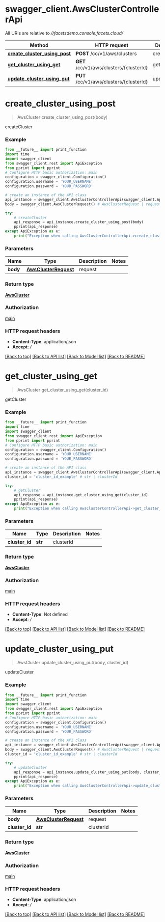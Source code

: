 # swagger_client.AwsClusterControllerApi

All URIs are relative to *//facetsdemo.console.facets.cloud/*

Method | HTTP request | Description
------------- | ------------- | -------------
[**create_cluster_using_post**](AwsClusterControllerApi.md#create_cluster_using_post) | **POST** /cc/v1/aws/clusters | createCluster
[**get_cluster_using_get**](AwsClusterControllerApi.md#get_cluster_using_get) | **GET** /cc/v1/aws/clusters/{clusterId} | getCluster
[**update_cluster_using_put**](AwsClusterControllerApi.md#update_cluster_using_put) | **PUT** /cc/v1/aws/clusters/{clusterId} | updateCluster

# **create_cluster_using_post**
> AwsCluster create_cluster_using_post(body)

createCluster

### Example
```python
from __future__ import print_function
import time
import swagger_client
from swagger_client.rest import ApiException
from pprint import pprint
# Configure HTTP basic authorization: main
configuration = swagger_client.Configuration()
configuration.username = 'YOUR_USERNAME'
configuration.password = 'YOUR_PASSWORD'

# create an instance of the API class
api_instance = swagger_client.AwsClusterControllerApi(swagger_client.ApiClient(configuration))
body = swagger_client.AwsClusterRequest() # AwsClusterRequest | request

try:
    # createCluster
    api_response = api_instance.create_cluster_using_post(body)
    pprint(api_response)
except ApiException as e:
    print("Exception when calling AwsClusterControllerApi->create_cluster_using_post: %s\n" % e)
```

### Parameters

Name | Type | Description  | Notes
------------- | ------------- | ------------- | -------------
 **body** | [**AwsClusterRequest**](AwsClusterRequest.md)| request | 

### Return type

[**AwsCluster**](AwsCluster.md)

### Authorization

[main](../README.md#main)

### HTTP request headers

 - **Content-Type**: application/json
 - **Accept**: */*

[[Back to top]](#) [[Back to API list]](../README.md#documentation-for-api-endpoints) [[Back to Model list]](../README.md#documentation-for-models) [[Back to README]](../README.md)

# **get_cluster_using_get**
> AwsCluster get_cluster_using_get(cluster_id)

getCluster

### Example
```python
from __future__ import print_function
import time
import swagger_client
from swagger_client.rest import ApiException
from pprint import pprint
# Configure HTTP basic authorization: main
configuration = swagger_client.Configuration()
configuration.username = 'YOUR_USERNAME'
configuration.password = 'YOUR_PASSWORD'

# create an instance of the API class
api_instance = swagger_client.AwsClusterControllerApi(swagger_client.ApiClient(configuration))
cluster_id = 'cluster_id_example' # str | clusterId

try:
    # getCluster
    api_response = api_instance.get_cluster_using_get(cluster_id)
    pprint(api_response)
except ApiException as e:
    print("Exception when calling AwsClusterControllerApi->get_cluster_using_get: %s\n" % e)
```

### Parameters

Name | Type | Description  | Notes
------------- | ------------- | ------------- | -------------
 **cluster_id** | **str**| clusterId | 

### Return type

[**AwsCluster**](AwsCluster.md)

### Authorization

[main](../README.md#main)

### HTTP request headers

 - **Content-Type**: Not defined
 - **Accept**: */*

[[Back to top]](#) [[Back to API list]](../README.md#documentation-for-api-endpoints) [[Back to Model list]](../README.md#documentation-for-models) [[Back to README]](../README.md)

# **update_cluster_using_put**
> AwsCluster update_cluster_using_put(body, cluster_id)

updateCluster

### Example
```python
from __future__ import print_function
import time
import swagger_client
from swagger_client.rest import ApiException
from pprint import pprint
# Configure HTTP basic authorization: main
configuration = swagger_client.Configuration()
configuration.username = 'YOUR_USERNAME'
configuration.password = 'YOUR_PASSWORD'

# create an instance of the API class
api_instance = swagger_client.AwsClusterControllerApi(swagger_client.ApiClient(configuration))
body = swagger_client.AwsClusterRequest() # AwsClusterRequest | request
cluster_id = 'cluster_id_example' # str | clusterId

try:
    # updateCluster
    api_response = api_instance.update_cluster_using_put(body, cluster_id)
    pprint(api_response)
except ApiException as e:
    print("Exception when calling AwsClusterControllerApi->update_cluster_using_put: %s\n" % e)
```

### Parameters

Name | Type | Description  | Notes
------------- | ------------- | ------------- | -------------
 **body** | [**AwsClusterRequest**](AwsClusterRequest.md)| request | 
 **cluster_id** | **str**| clusterId | 

### Return type

[**AwsCluster**](AwsCluster.md)

### Authorization

[main](../README.md#main)

### HTTP request headers

 - **Content-Type**: application/json
 - **Accept**: */*

[[Back to top]](#) [[Back to API list]](../README.md#documentation-for-api-endpoints) [[Back to Model list]](../README.md#documentation-for-models) [[Back to README]](../README.md)

